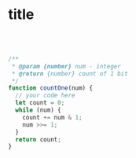 <h1>title</h1>

<br/>
<br/>

```js
/**
 * @param {number} num - integer
 * @return {number} count of 1 bit
 */
function countOne(num) {
  // your code here
  let count = 0;
  while (num) {
    count += num & 1;
    num >>= 1;
  }
  return count;
}
```
